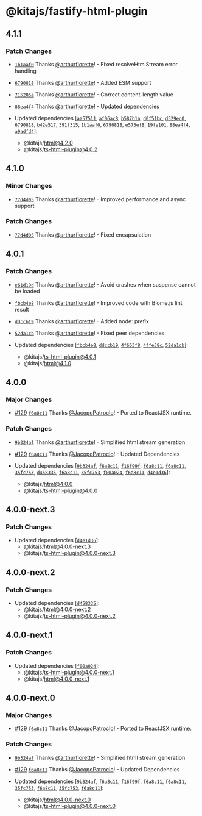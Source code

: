 # @kitajs/fastify-html-plugin

## 4.1.1

### Patch Changes

- [`1b1aaf0`](https://github.com/kitajs/html/commit/1b1aaf0bbdefa6b2592e479c648251eb6e317330)
  Thanks [@arthurfiorette](https://github.com/arthurfiorette)! - Fixed resolveHtmlStream
  error handling

- [`6790818`](https://github.com/kitajs/html/commit/6790818c4c694a9816bf7ccddc39779fa3afc8d1)
  Thanks [@arthurfiorette](https://github.com/arthurfiorette)! - Added ESM support

- [`715205a`](https://github.com/kitajs/html/commit/715205ac20fc12537fd90d0a55cf406084236e11)
  Thanks [@arthurfiorette](https://github.com/arthurfiorette)! - Correct content-length
  value

- [`88ea4f4`](https://github.com/kitajs/html/commit/88ea4f4e405a96b95103fe000a2d157cbad5b806)
  Thanks [@arthurfiorette](https://github.com/arthurfiorette)! - Updated dependencies

- Updated dependencies
  [[`aa57511`](https://github.com/kitajs/html/commit/aa57511644f2a082739da65591964e34482df2b0),
  [`af06ac8`](https://github.com/kitajs/html/commit/af06ac88a066c61cf66c0a0667a942a7bf2c5dd9),
  [`b587b1a`](https://github.com/kitajs/html/commit/b587b1afc4cdc2d6b1d9580ca3a289e1e49edb3d),
  [`d0f51bc`](https://github.com/kitajs/html/commit/d0f51bcf1ecc6bd57b16247a18415f220fb3082b),
  [`d529ec0`](https://github.com/kitajs/html/commit/d529ec009041bbf9c88f86eedbe2c9c39973f8ee),
  [`6790818`](https://github.com/kitajs/html/commit/6790818c4c694a9816bf7ccddc39779fa3afc8d1),
  [`b42e517`](https://github.com/kitajs/html/commit/b42e517fdd33f87668bfb8dd84e9d5221273b8f5),
  [`391f315`](https://github.com/kitajs/html/commit/391f3157bb7b7e624c4c2bf061dc464046937fec),
  [`1b1aaf0`](https://github.com/kitajs/html/commit/1b1aaf0bbdefa6b2592e479c648251eb6e317330),
  [`6790818`](https://github.com/kitajs/html/commit/6790818c4c694a9816bf7ccddc39779fa3afc8d1),
  [`e575ef8`](https://github.com/kitajs/html/commit/e575ef8a23b73ff05599d791fb0355f6c8c75386),
  [`19fe101`](https://github.com/kitajs/html/commit/19fe1019068d2d7b1af52b654e270851ffd38622),
  [`88ea4f4`](https://github.com/kitajs/html/commit/88ea4f4e405a96b95103fe000a2d157cbad5b806),
  [`a9adfd4`](https://github.com/kitajs/html/commit/a9adfd4bcf76d9412970789e1255d6dbeb863026)]:
  - @kitajs/html@4.2.0
  - @kitajs/ts-html-plugin@4.0.2

## 4.1.0

### Minor Changes

- [`77d4d05`](https://github.com/kitajs/html/commit/77d4d05c59f988e3115d6e658d42e4d439f6c784)
  Thanks [@arthurfiorette](https://github.com/arthurfiorette)! - Improved performance and
  async support

### Patch Changes

- [`77d4d05`](https://github.com/kitajs/html/commit/77d4d05c59f988e3115d6e658d42e4d439f6c784)
  Thanks [@arthurfiorette](https://github.com/arthurfiorette)! - Fixed encapsulation

## 4.0.1

### Patch Changes

- [`e61d19d`](https://github.com/kitajs/html/commit/e61d19d366c247ea921373a55ec2a4081d80cc6c)
  Thanks [@arthurfiorette](https://github.com/arthurfiorette)! - Avoid crashes when
  suspense cannot be loaded

- [`fbcb4e8`](https://github.com/kitajs/html/commit/fbcb4e85803560cba4ac459bcd6d1b4dc72776e3)
  Thanks [@arthurfiorette](https://github.com/arthurfiorette)! - Improved code with
  Biome.js lint result

- [`ddccb19`](https://github.com/kitajs/html/commit/ddccb19cba4c7033af6761178e68a416a465c852)
  Thanks [@arthurfiorette](https://github.com/arthurfiorette)! - Added node: prefix

- [`52da1cb`](https://github.com/kitajs/html/commit/52da1cb7f3480d7b335abcd35accd0e1608c3928)
  Thanks [@arthurfiorette](https://github.com/arthurfiorette)! - Fixed peer dependencies

- Updated dependencies
  [[`fbcb4e8`](https://github.com/kitajs/html/commit/fbcb4e85803560cba4ac459bcd6d1b4dc72776e3),
  [`ddccb19`](https://github.com/kitajs/html/commit/ddccb19cba4c7033af6761178e68a416a465c852),
  [`4f663f8`](https://github.com/kitajs/html/commit/4f663f879e9c696ec50bb40599b41431e60f0b34),
  [`4ffe38c`](https://github.com/kitajs/html/commit/4ffe38cbff2cfcd5277f064f8c60a240cc2f10ea),
  [`52da1cb`](https://github.com/kitajs/html/commit/52da1cb7f3480d7b335abcd35accd0e1608c3928)]:
  - @kitajs/ts-html-plugin@4.0.1
  - @kitajs/html@4.1.0

## 4.0.0

### Major Changes

- [#129](https://github.com/kitajs/html/pull/129)
  [`f6a8c11`](https://github.com/kitajs/html/commit/f6a8c1184039ae6168b4890e094a6ffd434c45ca)
  Thanks [@JacopoPatroclo](https://github.com/JacopoPatroclo)! - Ported to ReactJSX
  runtime.

### Patch Changes

- [`9b324af`](https://github.com/kitajs/html/commit/9b324afaf28e5accc27469e02527cd8c1c7d2608)
  Thanks [@arthurfiorette](https://github.com/arthurfiorette)! - Simplified html stream
  generation

- [#129](https://github.com/kitajs/html/pull/129)
  [`f6a8c11`](https://github.com/kitajs/html/commit/f6a8c1184039ae6168b4890e094a6ffd434c45ca)
  Thanks [@JacopoPatroclo](https://github.com/JacopoPatroclo)! - Updated Dependencies

- Updated dependencies
  [[`9b324af`](https://github.com/kitajs/html/commit/9b324afaf28e5accc27469e02527cd8c1c7d2608),
  [`f6a8c11`](https://github.com/kitajs/html/commit/f6a8c1184039ae6168b4890e094a6ffd434c45ca),
  [`f16f99f`](https://github.com/kitajs/html/commit/f16f99f1e8ebbc917dc86e587e5c5a49bb93a2dd),
  [`f6a8c11`](https://github.com/kitajs/html/commit/f6a8c1184039ae6168b4890e094a6ffd434c45ca),
  [`f6a8c11`](https://github.com/kitajs/html/commit/f6a8c1184039ae6168b4890e094a6ffd434c45ca),
  [`35fc753`](https://github.com/kitajs/html/commit/35fc753e23391d97a44f867833038c0e9f66cf37),
  [`d458335`](https://github.com/kitajs/html/commit/d458335a2988a3f9a758afc9e6b29ed91d35eb69),
  [`f6a8c11`](https://github.com/kitajs/html/commit/f6a8c1184039ae6168b4890e094a6ffd434c45ca),
  [`35fc753`](https://github.com/kitajs/html/commit/35fc753e23391d97a44f867833038c0e9f66cf37),
  [`f00a024`](https://github.com/kitajs/html/commit/f00a024b7c289ae5543442c3c6cd4d1d0373e386),
  [`f6a8c11`](https://github.com/kitajs/html/commit/f6a8c1184039ae6168b4890e094a6ffd434c45ca),
  [`d4e1d36`](https://github.com/kitajs/html/commit/d4e1d3616bd32a671ad1ea81d92c948b865e9693)]:
  - @kitajs/html@4.0.0
  - @kitajs/ts-html-plugin@4.0.0

## 4.0.0-next.3

### Patch Changes

- Updated dependencies
  [[`d4e1d36`](https://github.com/kitajs/html/commit/d4e1d3616bd32a671ad1ea81d92c948b865e9693)]:
  - @kitajs/html@4.0.0-next.3
  - @kitajs/ts-html-plugin@4.0.0-next.3

## 4.0.0-next.2

### Patch Changes

- Updated dependencies
  [[`d458335`](https://github.com/kitajs/html/commit/d458335a2988a3f9a758afc9e6b29ed91d35eb69)]:
  - @kitajs/html@4.0.0-next.2
  - @kitajs/ts-html-plugin@4.0.0-next.2

## 4.0.0-next.1

### Patch Changes

- Updated dependencies
  [[`f00a024`](https://github.com/kitajs/html/commit/f00a024b7c289ae5543442c3c6cd4d1d0373e386)]:
  - @kitajs/ts-html-plugin@4.0.0-next.1
  - @kitajs/html@4.0.0-next.1

## 4.0.0-next.0

### Major Changes

- [#129](https://github.com/kitajs/html/pull/129)
  [`f6a8c11`](https://github.com/kitajs/html/commit/f6a8c1184039ae6168b4890e094a6ffd434c45ca)
  Thanks [@JacopoPatroclo](https://github.com/JacopoPatroclo)! - Ported to ReactJSX
  runtime.

### Patch Changes

- [`9b324af`](https://github.com/kitajs/html/commit/9b324afaf28e5accc27469e02527cd8c1c7d2608)
  Thanks [@arthurfiorette](https://github.com/arthurfiorette)! - Simplified html stream
  generation

- [#129](https://github.com/kitajs/html/pull/129)
  [`f6a8c11`](https://github.com/kitajs/html/commit/f6a8c1184039ae6168b4890e094a6ffd434c45ca)
  Thanks [@JacopoPatroclo](https://github.com/JacopoPatroclo)! - Updated Dependencies

- Updated dependencies
  [[`9b324af`](https://github.com/kitajs/html/commit/9b324afaf28e5accc27469e02527cd8c1c7d2608),
  [`f6a8c11`](https://github.com/kitajs/html/commit/f6a8c1184039ae6168b4890e094a6ffd434c45ca),
  [`f16f99f`](https://github.com/kitajs/html/commit/f16f99f1e8ebbc917dc86e587e5c5a49bb93a2dd),
  [`f6a8c11`](https://github.com/kitajs/html/commit/f6a8c1184039ae6168b4890e094a6ffd434c45ca),
  [`f6a8c11`](https://github.com/kitajs/html/commit/f6a8c1184039ae6168b4890e094a6ffd434c45ca),
  [`35fc753`](https://github.com/kitajs/html/commit/35fc753e23391d97a44f867833038c0e9f66cf37),
  [`f6a8c11`](https://github.com/kitajs/html/commit/f6a8c1184039ae6168b4890e094a6ffd434c45ca),
  [`35fc753`](https://github.com/kitajs/html/commit/35fc753e23391d97a44f867833038c0e9f66cf37),
  [`f6a8c11`](https://github.com/kitajs/html/commit/f6a8c1184039ae6168b4890e094a6ffd434c45ca)]:
  - @kitajs/html@4.0.0-next.0
  - @kitajs/ts-html-plugin@4.0.0-next.0
